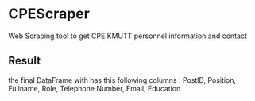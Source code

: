 # CPEScraper
Web Scraping tool to get CPE KMUTT personnel information and contact

## Result
the final DataFrame with has this following columns : PostID, Position, Fullname, Role, Telephone Number, Email, Education
